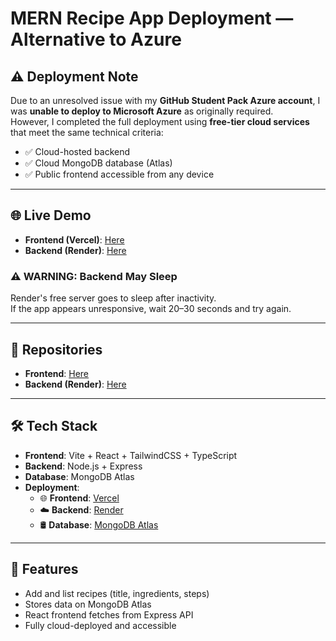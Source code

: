 # MERN Recipe App Deployment — Alternative to Azure


## ⚠️ Deployment Note

Due to an unresolved issue with my **GitHub Student Pack Azure account**, I was **unable to deploy to Microsoft Azure** as originally required.  
However, I completed the full deployment using **free-tier cloud services** that meet the same technical criteria:

- ✅ Cloud-hosted backend
- ✅ Cloud MongoDB database (Atlas)
- ✅ Public frontend accessible from any device

---

## 🌐 Live Demo



- **Frontend (Vercel)**: [Here](https://deploy-checkpoint-frontend.vercel.app/)
- **Backend (Render)**: [Here](https://deploy-checkpoint-backend.onrender.com/api/recipes/test)

 ### ⚠️ WARNING: Backend May Sleep

Render's free server goes to sleep after inactivity.  
If the app appears unresponsive, wait 20–30 seconds and try again.
  
---

## 🔗 Repositories

- **Frontend**: [Here](https://github.com/ryadbahi/Deploy-Checkpoint-frontend)
- **Backend (Render)**: [Here](https://github.com/ryadbahi/Deploy-Checkpoint-backend)

---

## 🛠 Tech Stack

- **Frontend**: Vite + React + TailwindCSS + TypeScript
- **Backend**: Node.js + Express
- **Database**: MongoDB Atlas
- **Deployment**:
  - 🌐 **Frontend**: [Vercel](https://vercel.com)
  - ☁️ **Backend**: [Render](https://render.com)
  - 🛢 **Database**: [MongoDB Atlas](https://www.mongodb.com/cloud/atlas)

---

## 🚀 Features

- Add and list recipes (title, ingredients, steps)
- Stores data on MongoDB Atlas
- React frontend fetches from Express API
- Fully cloud-deployed and accessible

